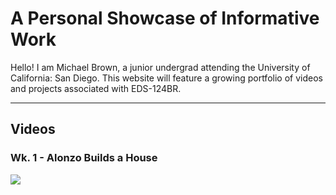 # A Personal Showcase of Informative Work

Hello! I am Michael Brown, a junior undergrad attending the University of California: San Diego. This website will feature a growing portfolio of videos and projects associated with EDS-124BR.

-------

## Videos

### Wk. 1 - Alonzo Builds a House
[![](http://img.youtube.com/vi/vb5EIfMo3XU/0.jpg)](http://www.youtube.com/watch?v=vb5EIfMo3XU "Alonzo Builds a House")
